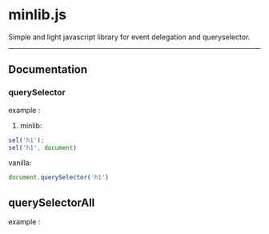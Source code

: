 # minlib.js

Simple and light javascript library for event delegation and queryselector.

- - - -

## Documentation

### querySelector 

example :

1. minlib:
  ```javascript
  sel('h1');
  sel('h1', document)
  ```
  vanilla:
  ```javascript
  document.querySelector('h1')
  ```

## querySelectorAll

example :